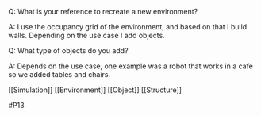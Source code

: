 Q: What is your reference to recreate a new environment?

A: I use the occupancy grid of the environment, and based on that I build walls. Depending on the use case I add objects.

Q: What type of objects do you add?

A: Depends on the use case, one example was a robot that works in a cafe so we added tables and chairs.

[[Simulation]]
[[Environment]]
[[Object]]
[[Structure]]

#P13 
